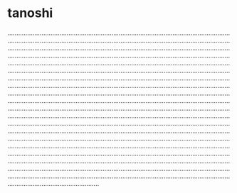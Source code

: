 # tanoshi

...................................................................................................................................................................................................................................................................................................................................................................................................................................................................................................................................................................................................................................................................................................................................................................................................................................................................................................................................................................................................................................................................................................................................................................................................................................................................................................................................................................................................................................................................................................................................................................................................................................................................................................................................................................................................................................................................................................................................................................................................................................................................................................................................................................................................................................................................................................................................................................................................................................................................................................................................................................................................................................